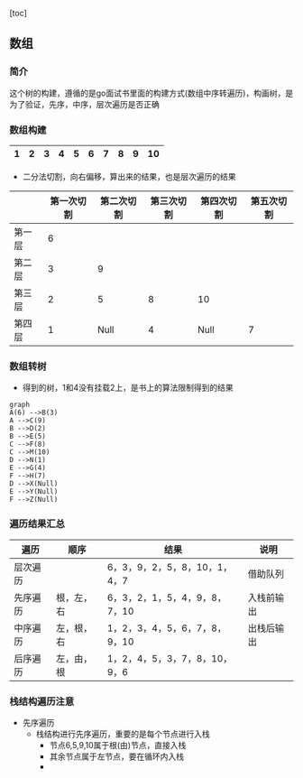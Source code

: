 [toc]



## 数组
### 简介

这个树的构建，遵循的是go面试书里面的构建方式(数组中序转遍历)，构画树，是为了验证，先序，中序，层次遍历是否正确

### 数组构建

| 1    | 2    | 3    | 4    | 5    | 6    | 7    | 8    | 9    | 10   |
| ---- | ---- | ---- | ---- | ---- | ---- | ---- | ---- | ---- | ---- |

- 二分法切割，向右偏移，算出来的结果，也是层次遍历的结果

|        | 第一次切割 | 第二次切割 | 第三次切割 | 第四次切割 | 第五次切割 |
| ------ | ---------- | ---------- | ---------- | ---------- | ---------- |
| 第一层 | 6          |            |            |            |            |
| 第二层 | 3          | 9          |            |            |            |
| 第三层 | 2          | 5          | 8          | 10         |            |
| 第四层 | 1          | Null       | 4          | Null       | 7          |

### 数组转树

- 得到的树，1和4没有挂载2上，是书上的算法限制得到的结果

```mermaid
graph
A(6) -->B(3)
A -->C(9)
B -->D(2)
B -->E(5)
C -->F(8)
C -->M(10)
D -->N(1)
E -->G(4)
F -->H(7)
D -->X(Null)
E -->Y(Null)
F -->Z(Null)
```

### 遍历结果汇总

| 遍历     | 顺序       | 结果                          | 说明       |
| -------- | ---------- | ----------------------------- | ---------- |
| 层次遍历 |            | 6，3，9，2，5，8，10，1，4，7 | 借助队列   |
| 先序遍历 | 根，左，右 | 6，3，2，1，5，4，9，8，7，10 | 入栈前输出 |
| 中序遍历 | 左，根，右 | 1，2，3，4，5，6，7，8，9，10 | 出栈后输出 |
| 后序遍历 | 左，由，根 | 1，2，4，5，3，7，8，10，9，6 |            |

### 栈结构遍历注意

- 先序遍历
  - 栈结构进行先序遍历，重要的是每个节点进行入栈
    - 节点6,5,9,10属于根(由)节点，直接入栈
    - 其余节点属于左节点，要在循环内入栈
    - 